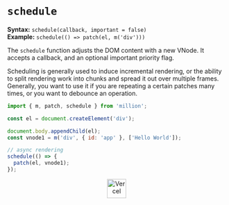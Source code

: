 # `schedule`

**Syntax:** `schedule(callback, important = false)`\
**Example:** `schedule(() => patch(el, m('div')))`

The `schedule` function adjusts the DOM content with a new VNode. It accepts a callback, and an optional important priority flag.

Scheduling is generally used to induce incremental rendering, or the ability to split rendering work into chunks and spread it out over multiple frames. Generally, you want to use it if you are repeating a certain patches many times, or you want to debounce an operation.

```js
import { m, patch, schedule } from 'million';

const el = document.createElement('div');

document.body.appendChild(el);
const vnode1 = m('div', { id: 'app' }, ['Hello World']);

// async rendering
schedule(() => {
  patch(el, vnode1);
});
```

<center style={{ marginTop: '30px' }}>
  <a href="https://vercel.com/?utm_source=millionjs&utm_campaign=oss" target="_blank">
    <img height="44" src="https://raw.githubusercontent.com/aidenybai/million/main/.github/assets/vercel-logo.svg" alt="Vercel" />
  </a>
</center>
